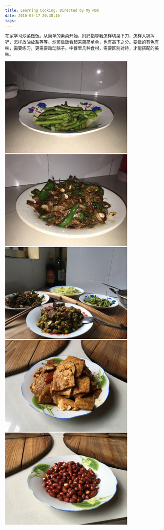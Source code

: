 ```yaml
---
title: Learning Cooking, Directed by My Mom
date: 2016-07-17 20:38:16
tags:
---
```


在家学习炒菜做饭。从简单的素菜开始，妈妈指导我怎样切菜下刀，怎样入锅挥铲，怎样放油放盐等等。炒菜做饭看起来简简单单，也有高下之分。要做的有色有味，需要练习，更需要动动脑子。中餐里几种食材，需要区别对待，才能搭配的美味。

<!--more-->

<img src="LearningCooking/1.jpg" width = 400px alt="些微的四季豆">
<img src="LearningCooking/2.jpg" width = 400px alt="小鱼干 <。)#)))≦">
<img src="LearningCooking/3.jpg" width = 400px alt="合影">
<img src="LearningCooking/4.jpg" width = 400px alt="豆腐">
<img src="LearningCooking/5.jpg" width = 400px alt="花生米">
